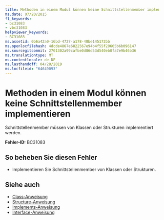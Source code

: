 ```yaml
---
title: Methoden in einem Modul können keine Schnittstellenmember implementieren
ms.date: 07/20/2015
f1_keywords:
- bc31083
- vbc31083
helpviewer_keywords:
- BC31083
ms.assetid: 0b6a42a0-16bd-4727-a178-48be145172bb
ms.openlocfilehash: 4dcde4867e6822567e94b4f55f20665b6b096147
ms.sourcegitcommit: 2701302a99cafbe0d86d53d540eb0fa7e9b46b36
ms.translationtype: MT
ms.contentlocale: de-DE
ms.lasthandoff: 04/28/2019
ms.locfileid: "64649093"
---
```

# <a name="methods-in-a-module-cannot-implement-interface-members"></a>Methoden in einem Modul können keine Schnittstellenmember implementieren
Schnittstellenmember müssen von Klassen oder Strukturen implementiert werden.  
  
 **Fehler-ID:** BC31083  
  
## <a name="to-correct-this-error"></a>So beheben Sie diesen Fehler  
  
- Implementieren Sie Schnittstellenmember von Klassen oder Strukturen.  
  
## <a name="see-also"></a>Siehe auch

- [Class-Anweisung](../../visual-basic/language-reference/statements/class-statement.md)
- [Structure-Anweisung](../../visual-basic/language-reference/statements/structure-statement.md)
- [Implements-Anweisung](../../visual-basic/language-reference/statements/implements-statement.md)
- [Interface-Anweisung](../../visual-basic/language-reference/statements/interface-statement.md)
